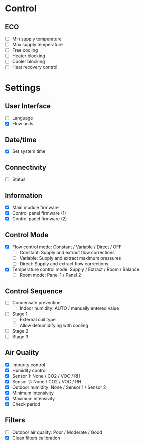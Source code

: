 # Control

## ECO

- [ ] Min supply temperature
- [ ] Max supply temperature 
- [ ] Free cooling
- [ ] Heater blocking
- [ ] Cooler blocking
- [ ] Heat recovery control

# Settings

## User Interface
- [ ] Language
- [x] Flow units

## Date/time
- [x] Set system time

## Connectivity
- [ ] Status

## Information
- [x] Main module firmware
- [x] Control panel firmware (1)
- [x] Control panel firmware (2)

## Control Mode
- [x] Flow control mode: Constant / Variable / Direct / OFF
  - [ ] Constant: Supply and extract flow corrections
  - [ ] Variable: Supply and extract maximum pressures
  - [ ] Direct: Supply and extract flow corrections
- [x] Temperature control mode: Supply / Extract / Room / Balance
  - [ ] Room mode: Panel 1 / Panel 2

## Control Sequence
- [ ] Condensate prevention
  - [ ] Indoor humidity: AUTO / manually entered value
- [ ] Stage 1
  - [ ] External coil type
  - [ ] Allow dehumidifying with cooling
- [ ] Stage 2
- [ ] Stage 3

## Air Quality
- [x] Impurity control
- [x] Humidity control
- [x] Sensor 1: None / CO2 / VOC / RH
- [x] Sensor 2: None / CO2 / VOC / RH
- [x] Outdoor humidity: None / Sensor 1 / Sensor 2
- [x] Minimum intensivity
- [x] Maximum intensivity
- [x] Check period

## Filters
- [ ] Outdoor air quality: Poor / Moderate / Good
- [x] Clean filters calibration
